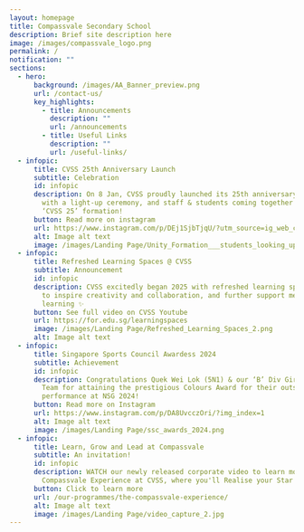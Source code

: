 ```yaml
---
layout: homepage
title: Compassvale Secondary School
description: Brief site description here
image: /images/compassvale_logo.png
permalink: /
notification: ""
sections:
  - hero:
      background: /images/AA_Banner_preview.png
      url: /contact-us/
      key_highlights:
        - title: Announcements
          description: ""
          url: /announcements
        - title: Useful Links
          description: ""
          url: /useful-links/
  - infopic:
      title: CVSS 25th Anniversary Launch
      subtitle: Celebration
      id: infopic
      description: On 8 Jan, CVSS proudly launched its 25th anniversary celebrations
        with a light-up ceremony, and staff & students coming together for a
        ‘CVSS 25’ formation!
      button: Read more on instagram
      url: https://www.instagram.com/p/DEj1SjbTjqU/?utm_source=ig_web_copy_link&igsh=MzRlODBiNWFlZA==
      alt: Image alt text
      image: /images/Landing Page/Unity_Formation___students_looking_up_5.png
  - infopic:
      title: Refreshed Learning Spaces @ CVSS
      subtitle: Announcement
      id: infopic
      description: CVSS excitedly began 2025 with refreshed learning spaces designed
        to inspire creativity and collaboration, and further support meaningful
        learning ✨
      button: See full video on CVSS Youtube
      url: https://for.edu.sg/learningspaces
      image: /images/Landing Page/Refreshed_Learning_Spaces_2.png
      alt: Image alt text
  - infopic:
      title: Singapore Sports Council Awardess 2024
      subtitle: Achievement
      id: infopic
      description: Congratulations Quek Wei Lok (5N1) & our ‘B’ Div Girls Floorball
        Team for attaining the prestigious Colours Award for their outstanding
        performance at NSG 2024!
      button: Read more on Instagram
      url: https://www.instagram.com/p/DA8UvcczOri/?img_index=1
      alt: Image alt text
      image: /images/Landing Page/ssc_awards_2024.png
  - infopic:
      title: Learn, Grow and Lead at Compassvale
      subtitle: An invitation!
      id: infopic
      description: WATCH our newly released corporate video to learn more about The
        Compassvale Experience at CVSS, where you'll Realise your Star Within.
      button: Click to learn more
      url: /our-programmes/the-compassvale-experience/
      alt: Image alt text
      image: /images/Landing Page/video_capture_2.jpg
---
```

